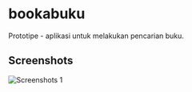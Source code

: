 # bookabuku

Prototipe - aplikasi untuk melakukan pencarian buku.

## Screenshots
![Screenshots 1]([https://github.com/febriansf/bookabuku/blob/main/Screenshot%20tampilan%20aplikasi/Screenshot_2023-12-11-21-14-52-385_com.example.bookabuku.png?raw=true])
